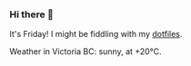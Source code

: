 ### Hi there :wave:

It's Friday! I might be fiddling with my [dotfiles](https://github.com/bewuethr/dotfiles).

Weather in Victoria BC: sunny, at +20°C.

